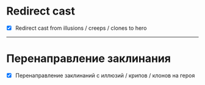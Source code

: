 # Redirect cast
- [x] Redirect cast from illusions / creeps / clones to hero
---
# Перенаправление заклинания
- [x] Перенаправление заклинаний с иллюзий / крипов / клонов на героя
